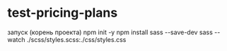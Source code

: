 # test-pricing-plans

запуск (корень проекта)
npm init -y
npm install sass --save-dev
sass --watch ./scss/styles.scss:./css/styles.css

